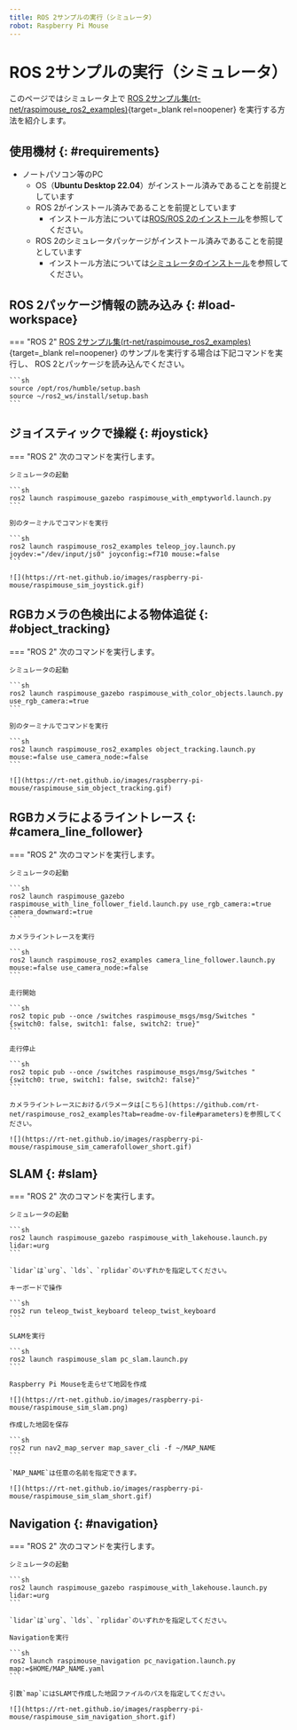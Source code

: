 ```yaml
---
title: ROS 2サンプルの実行（シミュレータ）
robot: Raspberry Pi Mouse
---
```


# ROS 2サンプルの実行（シミュレータ）

このページではシミュレータ上で
[ROS 2サンプル集(rt-net/raspimouse_ros2_examples)](https://github.com/rt-net/raspimouse_ros2_examples){target=_blank rel=noopener}
を実行する方法を紹介します。

## 使用機材 {: #requirements}

* ノートパソコン等のPC
    * OS（**Ubuntu Desktop 22.04**）がインストール済みであることを前提としています
    * ROS 2がインストール済みであることを前提としています
        * インストール方法については[ROS/ROS 2のインストール](../ros/install.md)を参照してください。
    * ROS 2のシミュレータパッケージがインストール済みであることを前提としています
        * インストール方法については[シミュレータのインストール](./install.md)を参照してください。

## ROS 2パッケージ情報の読み込み {: #load-workspace}

=== "ROS 2"
    [ROS 2サンプル集(rt-net/raspimouse_ros2_examples)](https://github.com/rt-net/raspimouse_ros2_examples){target=_blank rel=noopener}
    のサンプルを実行する場合は下記コマンドを実行し、
    ROS 2とパッケージを読み込んでください。

    ```sh
    source /opt/ros/humble/setup.bash
    source ~/ros2_ws/install/setup.bash
    ```

## ジョイスティックで操縦 {: #joystick}

=== "ROS 2"
    次のコマンドを実行します。

    シミュレータの起動

    ```sh
    ros2 launch raspimouse_gazebo raspimouse_with_emptyworld.launch.py
    ```

    別のターミナルでコマンドを実行

    ```sh
    ros2 launch raspimouse_ros2_examples teleop_joy.launch.py joydev:="/dev/input/js0" joyconfig:=f710 mouse:=false
    ```

    ![](https://rt-net.github.io/images/raspberry-pi-mouse/raspimouse_sim_joystick.gif)

## RGBカメラの色検出による物体追従 {: #object_tracking}

=== "ROS 2"
    次のコマンドを実行します。

    シミュレータの起動

    ```sh
    ros2 launch raspimouse_gazebo raspimouse_with_color_objects.launch.py use_rgb_camera:=true
    ```

    別のターミナルでコマンドを実行

    ```sh
    ros2 launch raspimouse_ros2_examples object_tracking.launch.py mouse:=false use_camera_node:=false
    ```

    ![](https://rt-net.github.io/images/raspberry-pi-mouse/raspimouse_sim_object_tracking.gif)

## RGBカメラによるライントレース {: #camera_line_follower}

=== "ROS 2"
    次のコマンドを実行します。

    シミュレータの起動

    ```sh
    ros2 launch raspimouse_gazebo raspimouse_with_line_follower_field.launch.py use_rgb_camera:=true camera_downward:=true
    ```

    カメラライントレースを実行

    ```sh
    ros2 launch raspimouse_ros2_examples camera_line_follower.launch.py mouse:=false use_camera_node:=false
    ```

    走行開始

    ```sh
    ros2 topic pub --once /switches raspimouse_msgs/msg/Switches "{switch0: false, switch1: false, switch2: true}"
    ```

    走行停止

    ```sh
    ros2 topic pub --once /switches raspimouse_msgs/msg/Switches "{switch0: true, switch1: false, switch2: false}"
    ```

    カメラライントレースにおけるパラメータは[こちら](https://github.com/rt-net/raspimouse_ros2_examples?tab=readme-ov-file#parameters)を参照してください。

    ![](https://rt-net.github.io/images/raspberry-pi-mouse/raspimouse_sim_camerafollower_short.gif)

## SLAM {: #slam}

=== "ROS 2"
    次のコマンドを実行します。

    シミュレータの起動

    ```sh
    ros2 launch raspimouse_gazebo raspimouse_with_lakehouse.launch.py lidar:=urg
    ```

    `lidar`は`urg`、`lds`、`rplidar`のいずれかを指定してください。

    キーボードで操作

    ```sh
    ros2 run teleop_twist_keyboard teleop_twist_keyboard
    ```

    SLAMを実行

    ```sh
    ros2 launch raspimouse_slam pc_slam.launch.py
    ```

    Raspberry Pi Mouseを走らせて地図を作成

    ![](https://rt-net.github.io/images/raspberry-pi-mouse/raspimouse_sim_slam.png)

    作成した地図を保存

    ```sh
    ros2 run nav2_map_server map_saver_cli -f ~/MAP_NAME
    ```

    `MAP_NAME`は任意の名前を指定できます。

    ![](https://rt-net.github.io/images/raspberry-pi-mouse/raspimouse_sim_slam_short.gif)

## Navigation {: #navigation}

=== "ROS 2"
    次のコマンドを実行します。

    シミュレータの起動

    ```sh
    ros2 launch raspimouse_gazebo raspimouse_with_lakehouse.launch.py lidar:=urg
    ```

    `lidar`は`urg`、`lds`、`rplidar`のいずれかを指定してください。

    Navigationを実行

    ```sh
    ros2 launch raspimouse_navigation pc_navigation.launch.py map:=$HOME/MAP_NAME.yaml
    ```

    引数`map`にはSLAMで作成した地図ファイルのパスを指定してください。

    ![](https://rt-net.github.io/images/raspberry-pi-mouse/raspimouse_sim_navigation_short.gif)

